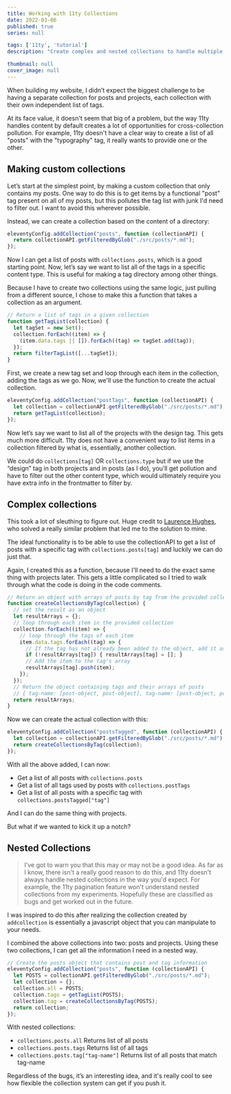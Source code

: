 ```yaml
---
title: Working with 11ty Collections
date: 2022-03-06
published: true
series: null

tags: ['11ty', 'tutorial']
description: "Create complex and nested collections to handle multiple taxonomies in a site built with 11ty"

thumbnail: null
cover_image: null
---
```


When building my website, I didn’t expect the biggest challenge to be having a separate collection for posts and projects, each collection with their own independent list of tags.

At its face value, it doesn't seem that big of a problem, but the way 11ty handles content by default creates a lot of opportunities for cross-collection pollution. For example, 11ty doesn't have a clear way to create a list of all "posts" with the "typography" tag, it really wants to provide one or the other.

## Making custom collections

Let’s start at the simplest point, by making a custom collection that only contains my posts. One way to do this is to get items by a functional "post" tag present on all of my posts, but this pollutes the tag list with junk I'd need to filter out. I want to avoid this wherever possible.

Instead, we can create a collection based on the content of a directory:

```js
eleventyConfig.addCollection("posts", function (collectionAPI) {
  return collectionAPI.getFilteredByGlob("./src/posts/*.md");
});
```

Now I can get a list of posts with `collections.posts`, which is a good starting point. Now, let’s say we want to list all of the tags in a specific content type. This is useful for making a tag directory among other things.

Because I have to create two collections using the same logic, just pulling from a different source, I chose to make this a function that takes a collection as an argument.

```js
// Return a list of tags in a given collection
function getTagList(collection) {
  let tagSet = new Set();
  collection.forEach((item) => {
    (item.data.tags || []).forEach((tag) => tagSet.add(tag));
  });
  return filterTagList([...tagSet]);
}
```

First, we create a new tag set and loop through each item in the collection, adding the tags as we go. Now, we'll use the function to create the actual collection.

```js
eleventyConfig.addCollection("postTags", function (collectionAPI) {
  let collection = collectionAPI.getFilteredByGlob("./src/posts/*.md");
  return getTagList(collection);
});
```

Now let’s say we want to list all of the projects with the design tag. This gets much more difficult. 11ty does not have a convenient way to list items in a collection filtered by what is, essentially, another collection.

We could do `collections[tag]` OR `collections.type` but if we use the “design” tag in both projects and in posts (as I do), you’ll get pollution and have to filter out the other content type, which would ultimately require you have extra info in the frontmatter to filter by.

## Complex collections

This took a lot of sleuthing to figure out. Huge credit to [Laurence Hughes](https://fuzzylogic.me/posts/flexible-tag-like-functionality-for-custom-keys-in-eleventy/), who solved a really similar problem that led me to the solution to mine.

The ideal functionality is to be able to use the collectionAPI to get a list of posts with a specific tag with `collections.posts[tag]` and luckily we can do just that.

Again, I created this as a function, because I'll need to do the exact same thing with projects later. This gets a little complicated so I tried to walk through what the code is doing in the code comments.

```js
// Return an object with arrays of posts by tag from the provided collection
function createCollectionsByTag(collection) {
  // set the result as an object
  let resultArrays = {};
  // loop through each item in the provided collection
  collection.forEach((item) => {
    // loop through the tags of each item
    item.data.tags.forEach((tag) => {
      // If the tag has not already been added to the object, add it as an empty array
      if (!resultArrays[tag]) { resultArrays[tag] = []; }
      // Add the item to the tag's array
      resultArrays[tag].push(item);
    });
  });
  // Return the object containing tags and their arrays of posts
  // { tag-name: [post-object, post-object], tag-name: [post-object, post-object] }
  return resultArrays;
}
```

Now we can create the actual collection with this:

```js
eleventyConfig.addCollection("postsTagged", function (collectionAPI) {
  let collection = collectionAPI.getFilteredByGlob("./src/posts/*.md");
  return createCollectionsByTag(collection);
});
```

With all the above added, I can now:

- Get a list of all posts with `collections.posts`
- Get a list of all tags used by posts with `collections.postTags`
- Get a list of all posts with a specific tag with `collections.postsTagged["tag"]`

And I can do the same thing with projects.

But what if we wanted to kick it up a notch?

## Nested Collections

> I've got to warn you that this may or may not be a good idea. As far as I know, there isn't a really good reason to do this, and 11ty doesn't always handle nested collections in the way you'd expect. For example, the 11ty pagination feature won't understand nested collections from my experiments. Hopefully these are classified as bugs and get worked out in the future.

I was inspired to do this after realizing the collection created by `addcollection` is essentially a javascript object that you can manipulate to your needs.

I combined the above collections into two: posts and projects. Using these two collections, I can get all the information I need in a nested way.

```js
// Create the posts object that contains post and tag information
eleventyConfig.addCollection("posts", function (collectionAPI) {
  let POSTS = collectionAPI.getFilteredByGlob("./src/posts/*.md");
  let collection = {};
  collection.all = POSTS;
  collection.tags = getTagList(POSTS);
  collection.tag = createCollectionsByTag(POSTS);
  return collection;
});
```

With nested collections:

- `collections.posts.all` Returns list of all posts
- `collections.posts.tags` Returns list of all tags
- `collections.posts.tag["tag-name"]` Returns list of all posts that match tag-name

Regardless of the bugs, it’s an interesting idea, and it's really cool to see how flexible the collection system can get if you push it.
